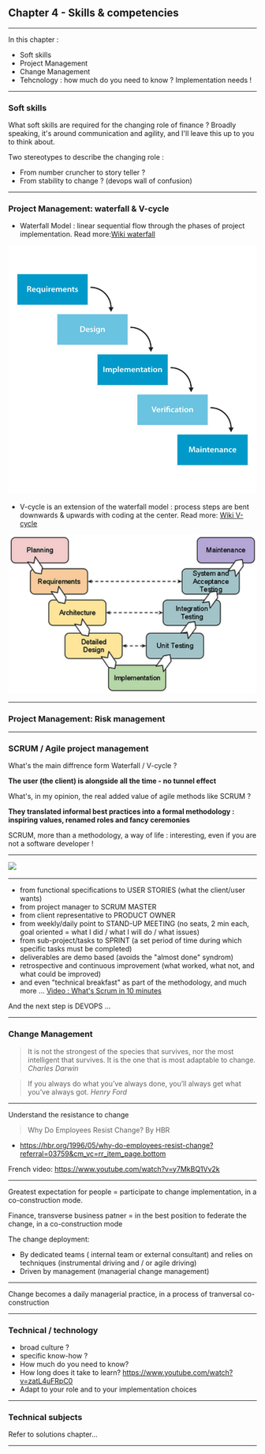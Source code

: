 ## Chapter 4 - Skills & competencies

----

In this chapter :
- Soft skills
- Project Management 
- Change Management
- Tehcnology : how much do you need to know ? Implementation needs ! 

----

### Soft skills

What soft skills are required for the changing role of finance ? 
Broadly speaking, it's around communication and agility, and I'll leave this up to you to think about.  

Two stereotypes to describe the changing role :
- From number cruncher to story teller ?
- From stability to change ? (devops wall of confusion)

----

### Project Management: waterfall & V-cycle

- Waterfall Model : linear sequential flow through the phases of project implementation. 
Read more:[Wiki waterfall](https://en.wikipedia.org/wiki/Waterfall_model)

<img src="images/waterfall.jpg" style="background:none; border:none; box-shadow:none;"/>

- V-cycle is an extension of the waterfall model : process steps are bent downwards & upwards with coding at the center. 
Read more: [Wiki V-cycle](https://en.wikipedia.org/wiki/V-Model_%28software_development%29)
<img src="images/vcycle.png" style="background:none; border:none; box-shadow:none;"/> 

----

### Project Management: Risk management

----

### SCRUM / Agile project management

What's the main diffrence form Waterfall / V-cycle ?   

**The user (the client) is alongside all the time - no tunnel effect**

What's, in my opinion, the real added value of agile methods like SCRUM ?

**They translated informal best practices into a formal methodology : inspiring values, renamed roles and fancy ceremonies**

SCRUM, more than a methodology, a way of life : interesting, even if you are not a software developer ! 

----

<img src="scrumvalues.pdf" style="background:none; border:none; box-shadow:none;"/>

----

- from functional specifications to USER STORIES (what the client/user wants)
- from project manager to SCRUM MASTER
- from client representative to PRODUCT OWNER
- from weekly/daily point to STAND-UP MEETING (no seats, 2 min each, goal oriented = what I did / what I will do / what issues)
- from sub-project/tasks to SPRINT (a set period of time during which specific tasks must be completed)
- deliverables are demo based (avoids the "almost done" syndrom)
- retrospective and continuous improvement (what worked, what not, and what could be improved)
- and even "technical breakfast" as part of the methodology, and much more ... 
[Video : What's Scrum in 10 minutes](https://youtu.be/XU0llRltyFM)

And the next step is DEVOPS ... 

----

### Change Management

> It is not the strongest of the species that survives, nor the most intelligent that survives. It is the one that is most adaptable to change. *Charles Darwin*

> If you always do what you’ve always done, you’ll always get what you’ve always got. *Henry Ford*

----

Understand the resistance to change

> Why Do Employees Resist Change? By HBR  
- https://hbr.org/1996/05/why-do-employees-resist-change?referral=03759&cm_vc=rr_item_page.bottom

French video: https://www.youtube.com/watch?v=y7MkBQ1Vv2k

----

Greatest expectation for people = participate to change implementation, in a co-construction mode.  

Finance, transverse business patner = in the best position to federate the change, in a co-construction mode

The change deployment: 
- By dedicated teams ( internal team or external consultant) and relies on techniques (instrumental driving and / or agile driving)
- Driven by management (managerial change management)

----

Change becomes a daily managerial practice, in a process of tranversal co-construction

----


### Technical / technology 

- broad culture ?
- specific know-how ?
- How much do you need to know?
- How long does it take to learn? https://www.youtube.com/watch?v=zatL4uFRpC0
- Adapt to your role and to your implementation choices

----

### Technical subjects

Refer to solutions chapter...

----




